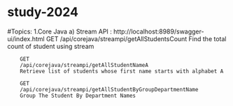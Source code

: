 # study-2024

#Topics:
1.Core Java
   a) Stream API : http://localhost:8989/swagger-ui/index.html 
        GET
		/api/corejava/streampi/getAllStudentsCount
		Find the total count of student using stream

		GET
		/api/corejava/streampi/getAllStudentNameA
		Retrieve list of students whose first name starts with alphabet A

		GET
		/api/corejava/streampi/getAllStudentByGroupDepartmentName
		Group The Student By Department Names
